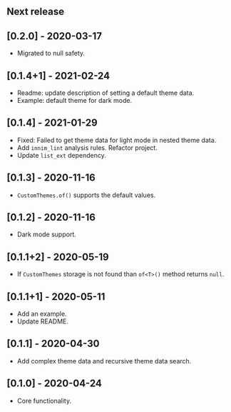 ## Next release

## [0.2.0] - 2020-03-17

* Migrated to null safety.

## [0.1.4+1] - 2021-02-24

* Readme: update description of setting a default theme data.
* Example: default theme for dark mode.

## [0.1.4] - 2021-01-29

* Fixed: Failed to get theme data for light mode in nested theme data.
* Add `innim_lint` analysis rules. Refactor project.
* Update `list_ext` dependency.

## [0.1.3] - 2020-11-16

* `CustomThemes.of()` supports the default values.

## [0.1.2] - 2020-11-16

* Dark mode support.

## [0.1.1+2] - 2020-05-19

* If `CustomThemes` storage is not found than `of<T>()` method returns `null`.

## [0.1.1+1] - 2020-05-11

* Add an example.
* Update README.

## [0.1.1] - 2020-04-30

* Add complex theme data and recursive theme data search.

## [0.1.0] - 2020-04-24

* Core functionality.
